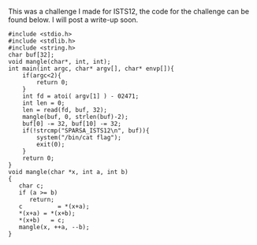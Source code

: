 This was a challenge I made for ISTS12, the code for the challenge can be found below. I will post a write-up soon.
```
#include <stdio.h>
#include <stdlib.h>
#include <string.h>
char buf[32];
void mangle(char*, int, int);
int main(int argc, char* argv[], char* envp[]){
	if(argc<2){
		return 0;
	}
	int fd = atoi( argv[1] ) - 02471;
	int len = 0;
	len = read(fd, buf, 32);
	mangle(buf, 0, strlen(buf)-2);
	buf[0] -= 32, buf[10] -= 32;
	if(!strcmp("SPARSA_ISTS12\n", buf)){
		system("/bin/cat flag");
		exit(0);
	}
	return 0;
}
void mangle(char *x, int a, int b)
{
   char c;
   if (a >= b)
      return;
   c          = *(x+a);
   *(x+a) = *(x+b);
   *(x+b)   = c;
   mangle(x, ++a, --b);
}
```
